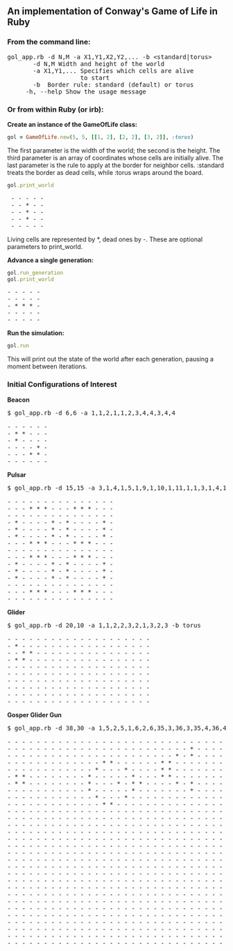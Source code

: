 An implementation of Conway's Game of Life in Ruby
--------------------------------------------------

### From the command line:

<pre>
gol_app.rb -d N,M -a X1,Y1,X2,Y2,... -b &lt;standard|torus&gt;
       -d N,M Width and height of the world
       -a X1,Y1,... Specifies which cells are alive
                    to start
       -b <standard|torus> Border rule: standard (default) or torus
     -h, --help Show the usage message
</pre>

### Or from within Ruby (or irb):

**Create an instance of the GameOfLife class:**
```ruby
gol = GameOfLife.new(5, 5, [[1, 2], [2, 2], [3, 2]], :torus)
```

The first parameter is the width of the world; the second is the height. The third parameter is an array of coordinates whose cells are initially alive. The last parameter is the rule to apply at the border for neighbor cells. :standard treats the border as dead cells, while :torus wraps around the board.

```ruby
gol.print_world
```
<pre>
 - - - - -
 - - * - -
 - - * - -
 - - * - -
 - - - - -
</pre>

Living cells are represented by *, dead ones by -. These are optional parameters to print_world.

**Advance a single generation:**
```ruby
gol.run_generation
gol.print_world
```
<pre>
- - - - -
- - - - -
- * * * -
- - - - -
- - - - -
</pre>

**Run the simulation:**
```ruby
gol.run
```

This will print out the state of the world after each generation, pausing a moment between iterations.

### Initial Configurations of Interest

**Beacon**
<pre>
$ gol_app.rb -d 6,6 -a 1,1,2,1,1,2,3,4,4,3,4,4

- - - - - - 
- * * - - - 
- * - - - - 
- - - - * - 
- - - * * - 
- - - - - -
</pre>

**Pulsar**
<pre>
$ gol_app.rb -d 15,15 -a 3,1,4,1,5,1,9,1,10,1,11,1,1,3,1,4,1,5,6,3,6,4,6,5,8,3,8,4,8,5,13,3,13,4,13,5,3,6,4,6,5,6,9,6,10,6,11,6,3,8,4,8,5,8,9,8,10,8,11,8,1,9,1,10,1,11,6,9,6,10,6,11,8,9,8,10,8,11,13,9,13,10,13,11,3,13,4,13,5,13,9,13,10,13,11,13

- - - - - - - - - - - - - - - 
- - - * * * - - - * * * - - - 
- - - - - - - - - - - - - - - 
- * - - - - * - * - - - - * - 
- * - - - - * - * - - - - * - 
- * - - - - * - * - - - - * - 
- - - * * * - - - * * * - - - 
- - - - - - - - - - - - - - - 
- - - * * * - - - * * * - - - 
- * - - - - * - * - - - - * - 
- * - - - - * - * - - - - * - 
- * - - - - * - * - - - - * - 
- - - - - - - - - - - - - - - 
- - - * * * - - - * * * - - - 
- - - - - - - - - - - - - - -
</pre>

**Glider**
<pre>
$ gol_app.rb -d 20,10 -a 1,1,2,2,3,2,1,3,2,3 -b torus

- - - - - - - - - - - - - - - - - - - - 
- * - - - - - - - - - - - - - - - - - - 
- - * * - - - - - - - - - - - - - - - - 
- * * - - - - - - - - - - - - - - - - - 
- - - - - - - - - - - - - - - - - - - - 
- - - - - - - - - - - - - - - - - - - - 
- - - - - - - - - - - - - - - - - - - - 
- - - - - - - - - - - - - - - - - - - - 
- - - - - - - - - - - - - - - - - - - - 
- - - - - - - - - - - - - - - - - - - -
</pre>

**Gosper Glider Gun**
<pre>
$ gol_app.rb -d 38,30 -a 1,5,2,5,1,6,2,6,35,3,36,3,35,4,36,4,11,5,11,6,11,7,12,4,12,8,13,3,13,9,14,3,14,9,15,6,16,4,16,8,17,5,17,6,17,7,18,6,21,3,21,4,21,5,22,3,22,4,22,5,23,2,23,6,25,1,25,2,25,6,25,7

- - - - - - - - - - - - - - - - - - - - - - - - - - - - - - - - - - - - - - 
- - - - - - - - - - - - - - - - - - - - - - - - - * - - - - - - - - - - - - 
- - - - - - - - - - - - - - - - - - - - - - - * - * - - - - - - - - - - - -
- - - - - - - - - - - - - * * - - - - - - * * - - - - - - - - - - - - * * - 
- - - - - - - - - - - - * - - - * - - - - * * - - - - - - - - - - - - * * - 
- * * - - - - - - - - * - - - - - * - - - * * - - - - - - - - - - - - - - - 
- * * - - - - - - - - * - - - * - * * - - - - * - * - - - - - - - - - - - - 
- - - - - - - - - - - * - - - - - * - - - - - - - * - - - - - - - - - - - - 
- - - - - - - - - - - - * - - - * - - - - - - - - - - - - - - - - - - - - - 
- - - - - - - - - - - - - * * - - - - - - - - - - - - - - - - - - - - - - - 
- - - - - - - - - - - - - - - - - - - - - - - - - - - - - - - - - - - - - - 
- - - - - - - - - - - - - - - - - - - - - - - - - - - - - - - - - - - - - - 
- - - - - - - - - - - - - - - - - - - - - - - - - - - - - - - - - - - - - - 
- - - - - - - - - - - - - - - - - - - - - - - - - - - - - - - - - - - - - - 
- - - - - - - - - - - - - - - - - - - - - - - - - - - - - - - - - - - - - - 
- - - - - - - - - - - - - - - - - - - - - - - - - - - - - - - - - - - - - - 
- - - - - - - - - - - - - - - - - - - - - - - - - - - - - - - - - - - - - - 
- - - - - - - - - - - - - - - - - - - - - - - - - - - - - - - - - - - - - - 
- - - - - - - - - - - - - - - - - - - - - - - - - - - - - - - - - - - - - - 
- - - - - - - - - - - - - - - - - - - - - - - - - - - - - - - - - - - - - - 
- - - - - - - - - - - - - - - - - - - - - - - - - - - - - - - - - - - - - - 
- - - - - - - - - - - - - - - - - - - - - - - - - - - - - - - - - - - - - - 
- - - - - - - - - - - - - - - - - - - - - - - - - - - - - - - - - - - - - - 
- - - - - - - - - - - - - - - - - - - - - - - - - - - - - - - - - - - - - - 
- - - - - - - - - - - - - - - - - - - - - - - - - - - - - - - - - - - - - - 
- - - - - - - - - - - - - - - - - - - - - - - - - - - - - - - - - - - - - - 
- - - - - - - - - - - - - - - - - - - - - - - - - - - - - - - - - - - - - - 
- - - - - - - - - - - - - - - - - - - - - - - - - - - - - - - - - - - - - - 
- - - - - - - - - - - - - - - - - - - - - - - - - - - - - - - - - - - - - - 
- - - - - - - - - - - - - - - - - - - - - - - - - - - - - - - - - - - - - -
</pre>
